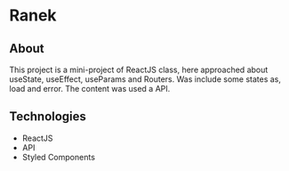 # Ranek

## About

This project is a mini-project of ReactJS class, here approached about useState, useEffect, useParams and Routers.
Was include some states as, load and error.
The content was used a API.

## Technologies

<ul>
   <li>ReactJS</li>
   <li>API</li>
   <li>Styled Components</li>
</ul>

